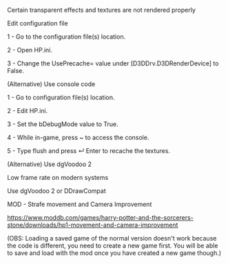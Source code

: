 Certain transparent effects and textures are not rendered properly 

Edit configuration file

1 - Go to the configuration file(s) location.


2 - Open HP.ini.

3 - Change the UsePrecache= value under [D3DDrv.D3DRenderDevice] to False.


(Alternative) Use console code

1 - Go to configuration file(s) location.

2 - Edit HP.ini.

3 - Set the bDebugMode value to True.

4 - While in-game, press ~ to access the console.

5 - Type flush and press ↵ Enter to recache the textures.


(Alternative) Use dgVoodoo 2


Low frame rate on modern systems

Use dgVoodoo 2 or DDrawCompat




MOD - Strafe movement and Camera Improvement

https://www.moddb.com/games/harry-potter-and-the-sorcerers-stone/downloads/hp1-movement-and-camera-improvement

(OBS: Loading a saved game of the normal version doesn't work because the code is different, you need to create a new game first. You will be able to save and load with the mod once you have created a new game though.)